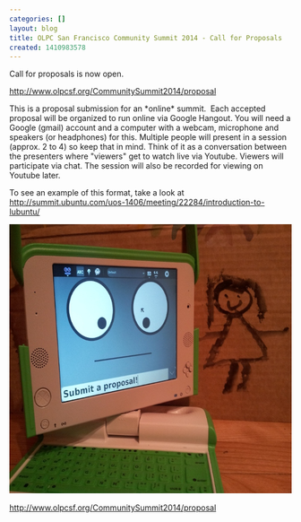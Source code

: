 ```yaml
---
categories: []
layout: blog
title: OLPC San Francisco Community Summit 2014 - Call for Proposals
created: 1410983578
---
```

<p>Call for proposals is now open.</p>
<p><a href="http://www.olpcsf.org/CommunitySummit2014/proposal" target="_blank">http://www.olpcsf.org/CommunitySummit2014/proposal</a></p>
<p>This is a proposal submission for an *online* summit.&nbsp; Each accepted proposal will be organized to run online via Google Hangout. You will need a Google (gmail) account and a computer with a webcam, microphone and speakers (or headphones) for this. Multiple people will present in a session (approx. 2 to 4) so keep that in mind. Think of it as a conversation between the presenters where &quot;viewers&quot; get to watch live via Youtube. Viewers will participate via chat. The session will also be recorded for viewing on Youtube later.</p>
<p>To see an example of this format, take a look at <a href="http://summit.ubuntu.com/uos-1406/meeting/22284/introduction-to-lubuntu/" target="_blank">http://summit.ubuntu.com/uos-1406/meeting/22284/introduction-to-lubuntu/</a></p>
<p class="rtecenter"><a href="http://www.olpcsf.org/CommunitySummit2014/proposal" target="_blank"><img alt="" src="/sites/default/files/u8/20120814_010710.jpg" style="width: 640px; height: 480px;" /></a></p>
<p class="rtecenter"><a href="http://www.olpcsf.org/CommunitySummit2014/proposal" target="_blank">http://www.olpcsf.org/CommunitySummit2014/proposal</a></p>
